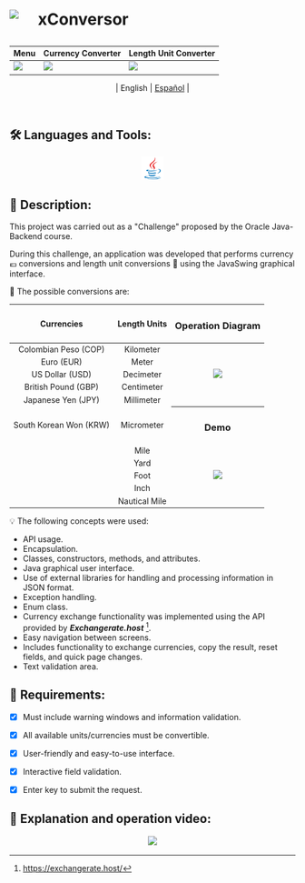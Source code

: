 <h1><img align="left" width="50px" src="https://github.com/SantiagoAnzola1/xConversor/assets/134959710/aeb9c054-e046-44de-8afa-42dc68e1a10d">xConversor</h1>    

## 
##   
| Menu | Currency Converter | Length Unit Converter |
| ------------- | ------------- | ------------- |
| <img width="100%" src="https://github.com/SantiagoAnzola1/xConversor/assets/134959710/ca0fc142-787e-4092-a4e1-e07d05deb01d" /> | <img  width="100%" src="https://github.com/SantiagoAnzola1/xConversor/assets/134959710/ecde0c90-8727-45ac-9927-b21047b89693" />  | <img  width="100%" src="https://github.com/SantiagoAnzola1/xConversor/assets/134959710/eef1052f-dbc4-4eb9-9b54-aee52102c583" /> |
<p align="center">
  | <span>English</span> | 
    <a href=README.md>Español</a> |
</p>
<br>

## :hammer_and_wrench: Languages and Tools:
<p align="center" >  <a href="https://www.java.com" target="_blank" rel="noreferrer"> <img src="https://raw.githubusercontent.com/devicons/devicon/master/icons/java/java-original.svg" alt="java" width="40" height="40"/> </a> </p>

## :page_with_curl: Description:
<p>This project was carried out as a "Challenge" proposed by the Oracle Java-Backend course.</p>



During this challenge, an application was developed that performs currency :euro: conversions and length unit conversions :straight_ruler: using the JavaSwing graphical interface.

:key: The possible conversions are:

<table>
    <thead>
        <tr>
            <th>Currencies</th>
            <th>Length Units</th>
            <th><h3>Operation Diagram</h3></th>
        </tr>
    </thead>
    <tbody>
        <tr>
            <td align="center">Colombian Peso (COP)</td>
            <td align="center">Kilometer</td>
            <td rowspan=5 align="center"><img width="80%" src="https://github.com/SantiagoAnzola1/xConversor/assets/134959710/b824fde5-4f08-4ee2-bfec-7b72a098067a"/></td>
        </tr>
        <tr>
            <td align="center">Euro (EUR)</td>
            <td align="center">Meter</td>
        </tr>
        <tr>
            <td align="center">US Dollar (USD)</td>
            <td align="center">Decimeter</td>
        </tr>
        <tr>
            <td align="center">British Pound (GBP)</td>
          <td align="center">Centimeter</td>
        </tr>
      <tr>
            <td align="center">Japanese Yen (JPY)</td>
          <td align="center">Millimeter</td>
        </tr>
      <tr>
          <td align="center">South Korean Won (KRW)</td>
          <td align="center">Micrometer</td>
          <th><h3>Demo</h3></th>
      </tr>
      <tr>
          <td align="center"></td>
          <td align="center">Mile</td>
          <td rowspan=5 align="center"><img src="https://github.com/SantiagoAnzola1/xConversor/assets/134959710/38313077-4833-42eb-8a36-843d483678af"/></td>
        </tr>
        <tr>
          <td align="center"></td>
          <td align="center">Yard</td>
        </tr>
         <tr>
           <td align="center"></td>
          <td align="center">Foot</td>
        </tr>
         <tr>
           <td align="center"></td>
          <td align="center">Inch</td>
        </tr>
         <tr>
           <td align="center"></td>
          <td align="center">Nautical Mile</td>
        </tr>
    </tbody>
</table>


:bulb: The following concepts were used:
  - API usage.
  - Encapsulation. 
  - Classes, constructors, methods, and attributes. 
  - Java graphical user interface.
  - Use of external libraries for handling and processing information in JSON format.
  - Exception handling.
  - Enum class.
  - Currency exchange functionality was implemented using the API provided by **_Exchangerate.host_** [^1].
  - Easy navigation between screens.
  - Includes functionality to exchange currencies, copy the result, reset fields, and quick page changes.
  - Text validation area.

## :scroll: Requirements:
- [x] Must include warning windows and information validation.
- [x] All available units/currencies must be convertible.
- [x] User-friendly and easy-to-use interface.
- [x] Interactive field validation.
- [x] Enter key to submit the request.


## :movie_camera: Explanation and operation video:

<p align="center">
  <a  href="https://youtu.be/NSewNq8YGIY" target="_blank" rel="noopener">
  <img width="75%" src="https://github-production-user-asset-6210df.s3.amazonaws.com/134959710/254122237-172e5ce4-dd21-4afd-9104-1dac559941fd.png"/>
</a>

</p>


[^1]: https://exchangerate.host/
